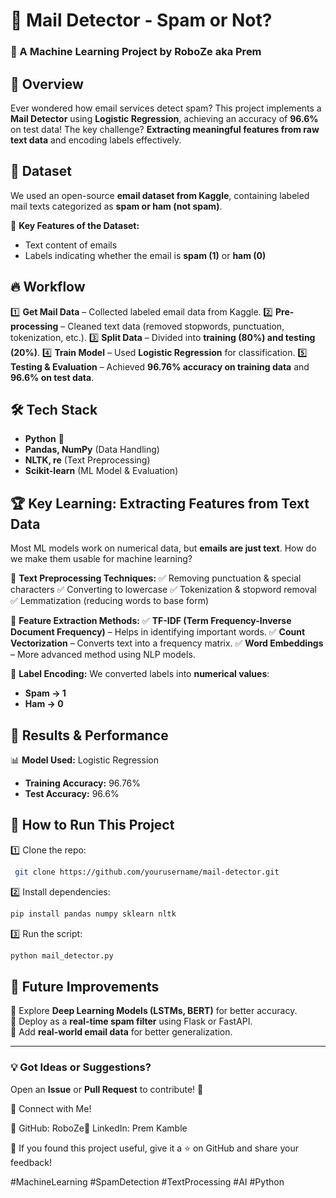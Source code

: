 # 📩 Mail Detector - Spam or Not?

### 🚀 A Machine Learning Project by **RoboZe aka Prem**

## 📌 Overview
Ever wondered how email services detect spam? This project implements a **Mail Detector** using **Logistic Regression**, achieving an accuracy of **96.6%** on test data! The key challenge? **Extracting meaningful features from raw text data** and encoding labels effectively. 

## 📂 Dataset
We used an open-source **email dataset from Kaggle**, containing labeled mail texts categorized as **spam or ham (not spam)**. 

📌 **Key Features of the Dataset:**
- Text content of emails
- Labels indicating whether the email is **spam (1)** or **ham (0)**


## 🔥 Workflow

1️⃣ **Get Mail Data** – Collected labeled email data from Kaggle.
2️⃣ **Pre-processing** – Cleaned text data (removed stopwords, punctuation, tokenization, etc.).
3️⃣ **Split Data** – Divided into **training (80%) and testing (20%)**.
4️⃣ **Train Model** – Used **Logistic Regression** for classification.
5️⃣ **Testing & Evaluation** – Achieved **96.76% accuracy on training data** and **96.6% on test data**.

## 🛠️ Tech Stack
- **Python** 🐍
- **Pandas, NumPy** (Data Handling)
- **NLTK, re** (Text Preprocessing)
- **Scikit-learn** (ML Model & Evaluation)

## 🏆 Key Learning: **Extracting Features from Text Data**
Most ML models work on numerical data, but **emails are just text**. How do we make them usable for machine learning?

🔹 **Text Preprocessing Techniques:**
✅ Removing punctuation & special characters
✅ Converting to lowercase
✅ Tokenization & stopword removal
✅ Lemmatization (reducing words to base form)

🔹 **Feature Extraction Methods:**
✅ **TF-IDF (Term Frequency-Inverse Document Frequency)** – Helps in identifying important words.
✅ **Count Vectorization** – Converts text into a frequency matrix.
✅ **Word Embeddings** – More advanced method using NLP models.

🔹 **Label Encoding:**
We converted labels into **numerical values**: 
- **Spam → 1**
- **Ham → 0**

## 🎯 Results & Performance
📊 **Model Used:** Logistic Regression
- **Training Accuracy:** 96.76%
- **Test Accuracy:** 96.6%

## 🚀 How to Run This Project
1️⃣ Clone the repo:  
```bash
 git clone https://github.com/yourusername/mail-detector.git
```

2️⃣ Install dependencies:  
```bash
pip install pandas numpy sklearn nltk
```

3️⃣ Run the script:  
```bash
python mail_detector.py
```

## 📌 Future Improvements
🔹 Explore **Deep Learning Models (LSTMs, BERT)** for better accuracy.  
🔹 Deploy as a **real-time spam filter** using Flask or FastAPI.  
🔹 Add **real-world email data** for better generalization.

---

### 💡 Got Ideas or Suggestions?
Open an **Issue** or **Pull Request** to contribute! 🚀  

🤝 Connect with Me!

📌 GitHub: RoboZe📌 LinkedIn: Prem Kamble

📢 If you found this project useful, give it a ⭐ on GitHub and share your feedback!

#MachineLearning #SpamDetection #TextProcessing #AI #Python
